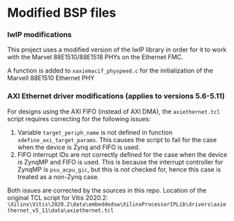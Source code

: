 Modified BSP files
==================

### lwIP modifications

This project uses a modified version of the lwIP library in order for it to work with the Marvel 88E1510/88E1518
PHYs on the Ethernet FMC.

A function is added to `xaxiemacif_physpeed.c` for the initialization of the Marvell 88E1510 Ethernet PHY

### AXI Ethernet driver modifications (applies to versions 5.6-5.11)

For designs using the AXI FIFO (instead of AXI DMA), the `axiethernet.tcl` script requires correcting for the
following issues:

1. Variable `target_periph_name` is not defined in function `xdefine_axi_target_params`. This causes the script
to fail for the case when the device is Zynq and FIFO is used.
2. FIFO interrupt IDs are not correctly defined for the case when the device is ZynqMP and FIFO is used. This
is because the interrupt controller for ZynqMP is `psu_acpu_gic`, but this is not checked for, hence this case
is treated as a non-Zynq case.

Both issues are corrected by the sources in this repo. Location of the original TCL script for Vitis 2020.2:
`\Xilinx\Vitis\2020.2\data\embeddedsw\XilinxProcessorIPLib\drivers\axiethernet_v5_11\data\axiethernet.tcl`
